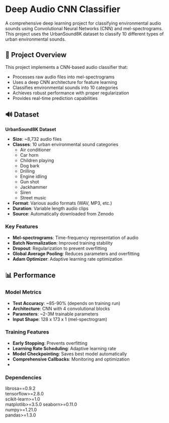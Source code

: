 # Deep Audio CNN Classifier

A comprehensive deep learning project for classifying environmental audio sounds using Convolutional Neural Networks (CNN) and mel-spectrograms. This project uses the UrbanSound8K dataset to classify 10 different types of urban environmental sounds.

## 🎯 Project Overview

This project implements a CNN-based audio classifier that:
- Processes raw audio files into mel-spectrograms
- Uses a deep CNN architecture for feature learning
- Classifies environmental sounds into 10 categories
- Achieves robust performance with proper regularization
- Provides real-time prediction capabilities

## 🔊 Dataset

**UrbanSound8K Dataset**
- **Size**: ~8,732 audio files
- **Classes**: 10 urban environmental sound categories
  - Air conditioner
  - Car horn
  - Children playing
  - Dog bark
  - Drilling
  - Engine idling
  - Gun shot
  - Jackhammer
  - Siren
  - Street music
- **Format**: Various audio formats (WAV, MP3, etc.)
- **Duration**: Variable length audio clips
- **Source**: Automatically downloaded from Zenodo

### Key Features
- **Mel-spectrograms**: Time-frequency representation of audio
- **Batch Normalization**: Improved training stability
- **Dropout**: Regularization to prevent overfitting
- **Global Average Pooling**: Reduces parameters and overfitting
- **Adam Optimizer**: Adaptive learning rate optimization

## 📊 Performance

### Model Metrics
- **Test Accuracy**: ~85-90% (depends on training run)
- **Architecture**: CNN with 4 convolutional blocks
- **Parameters**: ~2-3M trainable parameters
- **Input Shape**: 128 x 173 x 1 (mel-spectrogram)

### Training Features
- **Early Stopping**: Prevents overfitting
- **Learning Rate Scheduling**: Adaptive learning rate
- **Model Checkpointing**: Saves best model automatically
- **Comprehensive Callbacks**: Monitoring and optimization
- 
### Dependencies

librosa==0.9.2      
tensorflow>=2.8.0  
scikit-learn>=1.0   
matplotlib>=3.5.0 
seaborn>=0.11.0     
numpy>=1.21.0       
pandas>=1.3.0       
